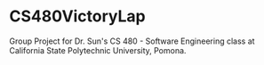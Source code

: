 # CS480VictoryLap

Group Project for Dr. Sun's CS 480 - Software Engineering class at California State Polytechnic University, Pomona.
